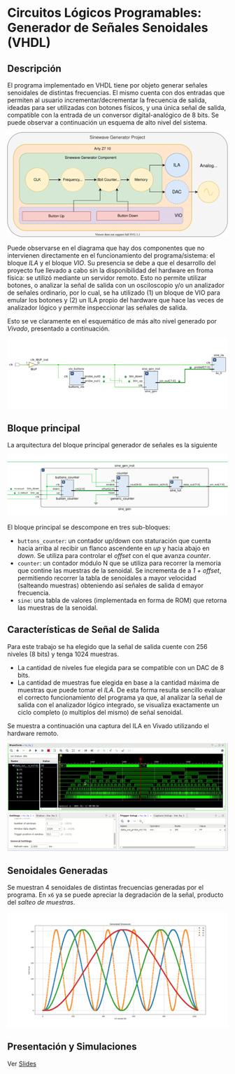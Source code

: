 
# Circuitos Lógicos Programables: Generador de Señales Senoidales (VHDL)
## Descripción
El programa implementado en VHDL tiene por objeto generar señales senoidales de distintas frecuencias. 
El mismo cuenta con dos entradas que permiten al usuario incrementar/decrementar la frecuencia de salida, ideadas para ser utilizadas con botones físicos, y una única señal de salida, compatible con la entrada de un conversor digital-analógico de 8 bits. Se puede observar a continuación un esquema de alto nivel del sistema.

![Description](./doc/images/BlockDiagram.svg)

Puede observarse en el diagrama que hay dos componentes que no intervienen directamente en el funcionamiento del programa/sistema: el bloque _ILA_ y el bloque _VIO_. Su presencia se debe a que el desarrollo del proyecto fue llevado a cabo sin la disponibilidad del hardware en froma física: se utilizó mediante un servidor remoto. Esto no permite utilizar botones, o analizar la señal de salida con un osciloscopio y/o un analizador de señales ordinario, por lo cual, se ha utilizado (1) un bloque de VIO para emular los botones y (2) un ILA propio del hardware que hace las veces de analizador lógico y permite inspeccionar las señales de salida. 

Esto se ve claramente en el esquemático de más alto nivel generado por _Vivado_, presentado a continuación.

![Esquemático](./doc/images/SchematicHighLevel.png)

## Bloque principal
La arquitectura del bloque principal generador de señales es la siguiente

![GeneradorSenoidales](./doc/images/SchematicDetailed.png)

El bloque principal se descompone en tres sub-bloques:
- ```buttons_counter```: un contador up/down con staturación que cuenta hacia arriba al recibir un flanco ascendente en _up_ y hacia abajo en _down_. Se utiliza para controlar el _offset_ con el que avanza *counter*.
- ```counter```: un contador módulo N que se utiliza para recorrer la memoria que contine las muestras de la senoidal. Se incrementa de a _1 + offset_, permitiendo recorrer la tabla de senoidales a mayor velocidad (salteando muestras) obteniendo así señales de salida d emayor frecuencia.
- ```sine```: una tabla de valores (implementada en forma de ROM) que retorna las muestras de la senoidal.

## Características de Señal de Salida
Para este trabajo se ha elegido que la señal de salida cuente con 256 niveles (8 bits) y tenga 1024 muestras. 

- La cantidad de niveles fue elegida para se compatible con un DAC de 8 bits. 
- La cantidad de muestras fue elegida en base a la cantidad máxima de muestras que puede tomar el _ILA_. De esta forma resulta sencillo evaluar el correcto funcionamiento del programa ya que, al analizar la señal de salida con el analizador lógico integrado, se visualiza exactamente un ciclo completo (o multiplos del mismo) de señal senoidal.

Se muestra a continuación una captura del ILA en Vivado utilizando el hardware remoto.

![Capturavivado](./doc/images/Sine.png)

## Senoidales Generadas
Se muestran 4 senoidales de distintas frecuencias generadas por el programa. En ``x6`` ya se puede apreciar la degradación de la señal, producto del _salteo de muestras_.

![Capturepython](./doc/images/Sinewaves.png)

## Presentación y Simulaciones
Ver [Slides](./doc/Slides.pdf)
